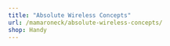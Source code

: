 ```yaml
---
title: "Absolute Wireless Concepts"
url: /mamaroneck/absolute-wireless-concepts/
shop: Handy
---
```

